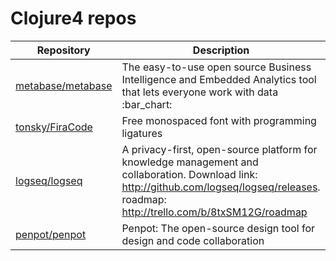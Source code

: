# Clojure4 repos

| Repository                                                | Description                                                                                                                                                                                   | Stars |
| --------------------------------------------------------- | --------------------------------------------------------------------------------------------------------------------------------------------------------------------------------------------- | ----- |
| [metabase/metabase](https://github.com/metabase/metabase) | The easy-to-use open source Business Intelligence and Embedded Analytics tool that lets everyone work with data :bar\_chart:                                                                  | 43732 |
| [tonsky/FiraCode](https://github.com/tonsky/FiraCode)     | Free monospaced font with programming ligatures                                                                                                                                               | 80143 |
| [logseq/logseq](https://github.com/logseq/logseq)         | A privacy-first, open-source platform for knowledge management and collaboration. Download link:  <http://github.com/logseq/logseq/releases>. roadmap: <http://trello.com/b/8txSM12G/roadmap> | 38579 |
| [penpot/penpot](https://github.com/penpot/penpot)         | Penpot: The open-source design tool for design and code collaboration                                                                                                                         | 40265 |
